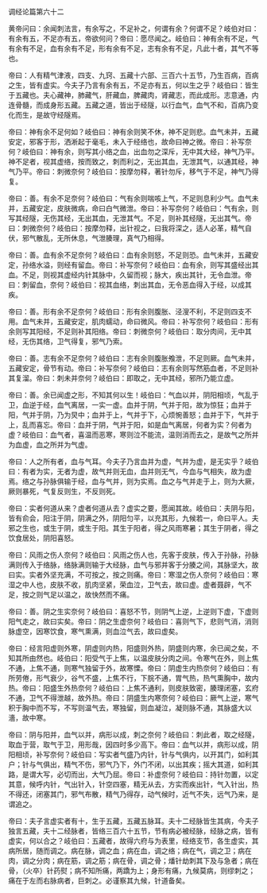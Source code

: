调经论篇第六十二

黄帝问曰：余闻刺法言，有余写之，不足补之，何谓有余？何谓不足？岐伯对曰：有余有五，不足亦有五，帝欲何问？帝曰：愿尽闻之。岐伯曰：神有余有不足，气有余有不足，血有余有不足，形有余有不足，志有余有不足，凡此十者，其气不等也。

帝曰：人有精气津液，四支、九窍、五藏十六部、三百六十五节，乃生百病，百病之生，皆有虚实。今夫子乃言有余有五，不足亦有五，何以生之乎？岐伯曰：皆生于五藏也。夫心藏神，肺藏气，肝藏血，脾藏肉，肾藏志，而此成形。志意通，内连骨髓，而成身形五藏。五藏之道，皆出于经隧，以行血气，血气不和，百病乃变化而生，是故守经隧焉。

帝曰：神有余不足何如？岐伯曰：神有余则笑不休，神不足则悲。血气未并，五藏安定，邪客于形，洒淅起于毫毛，未入于经络也，故命曰神之微。帝曰：补写奈何？岐伯曰：神有余，则写其小络之血，出血勿之深斥，无中其大经，神气乃平。神不足者，视其虚络，按而致之，刺而利之，无出其血，无泄其气，以通其经，神气乃平。帝曰：刺微奈何？岐伯曰：按摩勿释，著针勿斥，移气于不足，神气乃得复。

帝曰：善。有余不足奈何？岐伯曰：气有余则喘咳上气，不足则息利少气。血气未并，五藏安定，皮肤微病，命曰白气微泄。帝曰：补写奈何？岐伯曰：气有余，则写其经隧，无伤其经，无出其血，无泄其气。不足，则补其经隧，无出其气。帝曰：刺微奈何？岐伯曰：按摩勿释，出针视之，曰我将深之，适人必革，精气自伏，邪气散乱，无所休息，气泄腠理，真气乃相得。

帝曰：善。血有余不足奈何？岐伯曰：血有余则怒，不足则恐。血气未并，五藏安定，孙络水溢，则经有留血。帝曰：补写奈何？岐伯曰：血有余，则写其盛经出其血。不足，则视其虚经内针其脉中，久留而视；脉大，疾出其针，无令血泄。帝曰：刺留血，奈何？岐伯曰：视其血络，刺出其血，无令恶血得入于经，以成其疾。

帝曰：善。形有余不足奈何？岐伯曰：形有余则腹胀、泾溲不利，不足则四支不用。血气未并，五藏安定，肌肉蠕动，命曰微风。帝曰：补写奈何？岐伯曰：形有余则写其阳经，不足则补其阳络。帝曰：刺微奈何？岐伯曰：取分肉间，无中其经，无伤其络，卫气得复，邪气乃索。

帝曰：善。志有余不足奈何？岐伯曰：志有余则腹胀飧泄，不足则厥。血气未并，五藏安定，骨节有动。帝曰：补写奈何？岐伯曰：志有余则写然筋血者，不足则补其复溜。帝曰：刺未并奈何？岐伯曰：即取之，无中其经，邪所乃能立虚。

帝曰：善。余已闻虚之形，不知其何以生！岐伯曰：气血以并，阴阳相顷，气乱于卫，血逆于经，血气离居，一实一虚。血并于阴，气并于阳，故为惊狂；血并于阳，气并于阴，乃为炅中；血并于上，气并于下，心烦惋善怒；血并于下，气并于上，乱而喜忘。帝曰：血并于阴，气并于阳，如是血气离居，何者为实？何者为虚？岐伯曰：血气者，喜温而恶寒，寒则泣不能流，温则消而去之，是故气之所并为血虚，血之所并为气虚。

帝曰：人之所有者，血与气耳。今夫子乃言血并为虚，气并为虚，是无实乎？岐伯曰：有者为实，无者为虚，故气并则无血，血并则无气，今血与气相失，故为虚焉。络之与孙脉俱输于经，血与气并，则为实焉。血之与气并走于上，则为大厥，厥则暴死，气复反则生，不反则死。

帝曰：实者何道从来？虚者何道从去？虚实之要，愿闻其故。岐伯曰：夫阴与阳，皆有俞会，阳注于阴，阴满之外，阴阳匀平，以充其形，九候若一，命曰平人。夫邪之生也，或生于阴，或生于阳。其生于阳者，得之风雨寒暑；其生于阴者，得之饮食居处，阴阳喜怒。

帝曰：风雨之伤人奈何？岐伯曰：风雨之伤人也，先客于皮肤，传入于孙脉，孙脉满则传入于络脉，络脉满则输于大经脉，血气与邪并客于分腠之间，其脉坚大，故曰实。实者外坚充满，不可按之，按之则痛。帝曰：寒湿之伤人奈何？岐伯曰：寒湿之中人也，皮肤不收，肌肉坚紧，荣血泣，卫气去，故曰虚。虚者聂辟，气不足，按之则气足以温之，故快然而不痛。

帝曰：善。阴之生实奈何？岐伯曰：喜怒不节，则阴气上逆，上逆则下虚，下虚则阳气走之，故曰实矣。帝曰：阴之生虚奈何？岐伯曰：喜则气下，悲则气消，消则脉虚空，因寒饮食，寒气熏满，则血泣气去，故曰虚矣。

帝曰：经言阳虚则外寒，阴虚则内热，阳盛则外热，阴盛则内寒，余已闻之矣，不知其所由然也。岐伯曰：阳受气于上焦，以温皮肤分肉之间。令寒气在外，则上焦不通，上焦不通，则寒气独留于外，故寒慄。帝曰：阴虚生内热奈何？岐伯曰：有所劳倦，形气衰少，谷气不盛，上焦不行，下脘不通，胃气热，热气熏胸中，故内热。帝曰：阳盛生外热奈何？岐伯曰：上焦不通利，则皮肤致密，腠理闭塞，玄府不通，卫气不得泄越，故外热。帝曰：阴盛生内寒奈何？岐伯曰：厥气上逆，寒气积于胸中而不写，不写则温气去，寒独留，则血凝泣，凝则脉不通，其脉盛大以濇，故中寒。

帝曰：阴与阳并，血气以并，病形以成，刺之奈何？岐伯曰：刺此者，取之经隧，取血于营，取气于卫，用形哉，因四时多少高下。帝曰：血气以并，病形以成，阴阳相顷，补写奈何？岐伯曰：写实者气盛乃内针，针与气俱内，以开其门，如利其户；针与气俱出，精气不伤，邪气乃下，外门不闭，以出其疾；摇大其道，如利其路，是谓大写，必切而出，大气乃屈。帝曰：补虚奈何？岐伯曰：持针勿置，以定其意，候呼内针，气出针入，针空四塞，精无从去，方实而疾出针，气入针出，热不得还，闭塞其门，邪气布散，精气乃得存，动气候时，近气不失，远气乃来，是谓追之。

帝曰：夫子言虚实者有十，生于五藏，五藏五脉耳。夫十二经脉皆生其病，今夫子独言五藏，夫十二经脉者，皆络三百六十五节，节有病必被经脉，经脉之病，皆有虚实，何以合之？岐伯曰：五藏者，故得六府与为表里，经络支节，各生虚实，其病所居，随而调之。病在脉，调之血；病在血，调之络；病在气，调之卫；病在肉，调之分肉；病在筋，调之筋；病在骨，调之骨；燔针劫刺其下及与急者；病在骨，（火卒）针药熨；病不知所痛，两蹻为上；身形有痛，九候莫病，则缪刺之；痛在于左而右脉病者，巨刺之。必谨察其九候，针道备矣。

